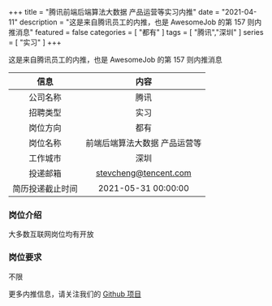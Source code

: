 +++
title = "腾讯前端后端算法大数据 产品运营等实习内推"
date = "2021-04-11"
description = "这是来自腾讯员工的内推，也是 AwesomeJob 的第 157 则内推消息"
featured = false
categories = [
    "都有"
]
tags = [
    "腾讯","深圳"
]
series = [
    "实习"
]
+++

这是来自腾讯员工的内推，也是 AwesomeJob 的第 157 则内推消息
<!--more-->

| 信息 | 内容 |
| :-----:| :----: |
| 公司名称 | 腾讯 |
| 招聘类型 | 实习 |
| 岗位方向 | 都有 |
| 岗位名称 | 前端后端算法大数据 产品运营等 |
| 工作城市 | 深圳 |
| 投递邮箱 | stevcheng@tencent.com |
| 简历投递截止时间 | 2021-05-31 00:00:00 |

### 岗位介绍

大多数互联网岗位均有开放

### 岗位要求

不限

更多内推信息，请关注我们的 [Github 项目](https://github.com/Dikea/AwesomeJob)

